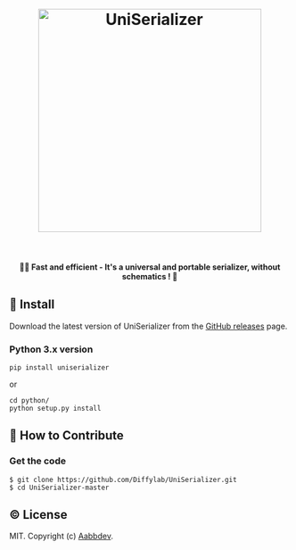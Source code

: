 <h1 align="center">
    <br/>
    <a href="https://github.com/Diffylab/UniSerializer">
        <img src="UniSerializer.svg" alt="UniSerializer" width="400">
    </a>
    <br/>
    <br/>
</h1>

<h4 align="center">🔣🚀 Fast and efficient - It's a universal and portable serializer, without schematics ! 🤗</h4>

## &#x1F4BE; Install

Download the latest version of UniSerializer from
the [GitHub releases](https://github.com/Diffylab/UniSerializer/releases) page.

### Python 3.x version
```
pip install uniserializer
```
or
```
cd python/
python setup.py install
```
## &#x1F4AC; How to Contribute

### Get the code

```
$ git clone https://github.com/Diffylab/UniSerializer.git
$ cd UniSerializer-master
```


## &#x00A9;&#xFE0F; License

MIT. Copyright (c) [Aabbdev](https://github.com/aabbdev).
